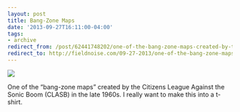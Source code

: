 ```yaml
---
layout: post 
title: Bang-Zone Maps
date: '2013-09-27T16:11:00-04:00' 
tags: 
- archive 
redirect_from: /post/62441748202/one-of-the-bang-zone-maps-created-by-the/
redirect_to: http://fieldnoise.com/09-27-2013/one-of-the-bang-zone-maps-created-by-the
---
```


![](http://d.pr/eZwP+)

One of the “bang-zone maps” created by the Citizens League Against the Sonic Boom (CLASB) in the late 1960s. I really want to make this into a t-shirt. 
